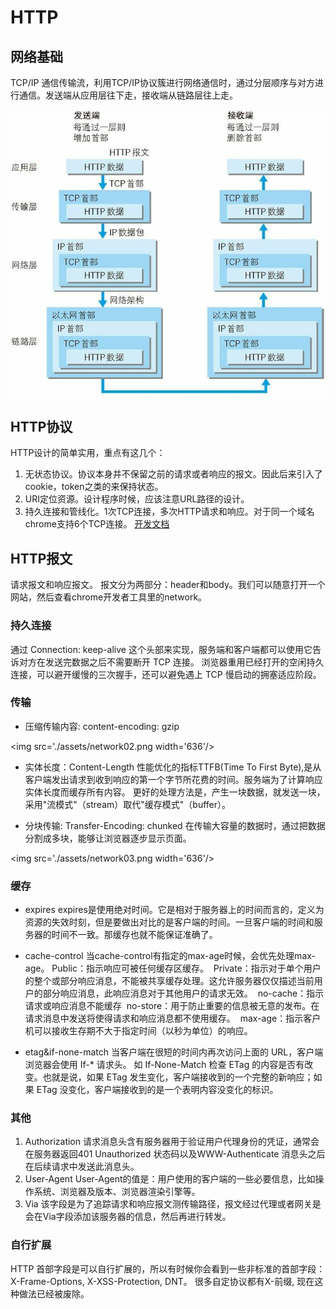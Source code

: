 # HTTP

## 网络基础
TCP/IP 通信传输流，利用TCP/IP协议簇进行网络通信时，通过分层顺序与对方进行通信。发送端从应用层往下走，接收端从链路层往上走。

<img src='./assets/network01.jpg' width='636'/>

## HTTP协议
HTTP设计的简单实用，重点有这几个：
1. 无状态协议。协议本身并不保留之前的请求或者响应的报文。因此后来引入了cookie，token之类的来保持状态。
2. URI定位资源。设计程序时候，应该注意URL路径的设计。
3. 持久连接和管线化。1次TCP连接，多次HTTP请求和响应。对于同一个域名chrome支持6个TCP连接。
[开发文档](https://developers.google.com/web/tools/chrome-devtools/network-performance/reference#timing)

## HTTP报文
请求报文和响应报文。
报文分为两部分：header和body。我们可以随意打开一个网站，然后查看chrome开发者工具里的network。

### 持久连接
通过 Connection: keep-alive 这个头部来实现，服务端和客户端都可以使用它告诉对方在发送完数据之后不需要断开 TCP 连接。
浏览器重用已经打开的空闲持久连接，可以避开缓慢的三次握手，还可以避免遇上 TCP 慢启动的拥塞适应阶段。

### 传输
- 压缩传输内容: content-encoding: gzip

<img src='./assets/network02.png width='636'/>

- 实体长度：Content-Length
性能优化的指标TTFB(Time To First Byte),是从客户端发出请求到收到响应的第一个字节所花费的时间。服务端为了计算响应实体长度而缓存所有内容。
更好的处理方法是，产生一块数据，就发送一块，采用"流模式"（stream）取代"缓存模式"（buffer）。

- 分块传输: Transfer-Encoding: chunked
在传输大容量的数据时，通过把数据分割成多块，能够让浏览器逐步显示页面。

<img src='./assets/network03.png width='636'/>

### 缓存
- expires
expires是使用绝对时间。它是相对于服务器上的时间而言的，定义为资源的失效时刻，但是要做出对比的是客户端的时间。一旦客户端的时间和服务器的时间不一致。那缓存也就不能保证准确了。

- cache-control
当cache-control有指定的max-age时候，会优先处理max-age。
Public：指示响应可被任何缓存区缓存。 
Private：指示对于单个用户的整个或部分响应消息，不能被共享缓存处理。这允许服务器仅仅描述当前用户的部分响应消息，此响应消息对于其他用户的请求无效。 
no-cache：指示请求或响应消息不能缓存 
no-store：用于防止重要的信息被无意的发布。在请求消息中发送将使得请求和响应消息都不使用缓存。 
max-age：指示客户机可以接收生存期不大于指定时间（以秒为单位）的响应。 

- etag&if-none-match
当客户端在很短的时间内再次访问上面的 URL，客户端浏览器会使用 If-* 请求头。
如 If-None-Match 检查 ETag 的内容是否有改变。也就是说，如果 ETag 发生变化，客户端接收到的一个完整的新响应；如果 ETag 没变化，客户端接收到的是一个表明内容没变化的标识。

### 其他
1. Authorization
请求消息头含有服务器用于验证用户代理身份的凭证，通常会在服务器返回401 Unauthorized 状态码以及WWW-Authenticate 消息头之后在后续请求中发送此消息头。
2. User-Agent
User-Agent的值是：用户使用的客户端的一些必要信息，比如操作系统、浏览器及版本、浏览器渲染引擎等。
3. Via
该字段是为了追踪请求和响应报文测传输路径，报文经过代理或者网关是会在Via字段添加该服务器的信息，然后再进行转发。

### 自行扩展
HTTP 首部字段是可以自行扩展的，所以有时候你会看到一些非标准的首部字段：X-Frame-Options, X-XSS-Protection, DNT。
很多自定协议都有X-前缀, 现在这种做法已经被废除。
